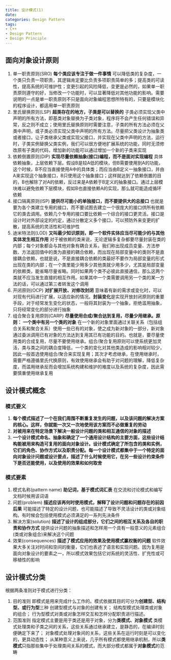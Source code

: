 ```yaml
---
title: 设计模式(1)
date:
categories: Design Pattern 
tags:
- C++
- Design Pattern
- Design Principle
---
```


## 面向对象设计原则
1. 单一职责原则(SRO)
    **每个类应该专注于做一件事情**
    可以降低类的复杂度，一个类只负责一项职责，其逻辑肯定要比负责多项职责简单的多；提高类的可读性，提高系统的可维护性；变更引起的风险降低，变更是必然的，如果单一职责原则遵守的好，当修改一个功能时，可以显著降低对其他功能的影响。需要说明的一点是单一职责原则不只是面向对象编程思想所特有的，只要是模块化的程序设计，都适用单一职责原则
2. 里氏替换原则(LSP)
    **超类存在的地方，子类是可以替换的**
    子类必须实现父类中声明的所有方法，即基类对象替换为子类对象，程序将不会产生任何错误和异常，反之则不成立；使用里氏替换原则时需要注意，子类的所有方法必须在父类中声明，或子类必须实现父类中声明的所有方法。尽量把父类设计为抽象类或者接口，让子类继承父类或实现父接口，并实现在父类中声明的方法，运行时，子类实例替换父类实例，我们可以很方便地扩展系统的功能，同时无须修改原有子类的代码，增加新的功能可以通过增加一个新的子类来实现
3. 依赖倒置原则(DIP)
    **实现尽量依赖抽象(接口)编程，而不是面对实现编程**
    具体依赖抽象，上层依赖下层。假设B是较A低的模块，但B需要使用到A的功能，这个时候，B不应当直接使用A中的具体类；而应当由B定义一抽象接口，并由A来实现这个抽象接口，B只使用这个抽象接口；这样就达到了依赖倒置的目的，B也解除了对A的依赖，反过来是A依赖于B定义的抽象接口。通过上层模块难以避免依赖下层模块，假如B也直接依赖A的实现，那么就可能造成循环依赖
4. 接口隔离原则(ISP)
    **提供尽可能小的单独接口，而不要提供大的总接口**
    也就是要为各个类建立专用的接口，而不要试图去建立一个很庞大的接口供所有依赖它的类去调用。依赖几个专用的接口要比依赖一个综合的接口更灵活。接口是设计时对外部设定的约定，通过分散定义多个接口，可以预防外来变更的扩散，提高系统的灵活性和可维护性
5. 迪米特法则(LOD)
    **又叫最少知识原则，即一个软件实体应当尽可能少的与其他实体发生相互作用**
    对于被依赖的类来说，无论逻辑多复杂都要尽量封装在类的内部；每个对象都会与其他对象有耦合关系，我们称出现成员变量、方法参数、方法返回值中的类为直接的耦合依赖，而出现在局部变量中的类则不是直接耦合依赖，也就是说，不是直接耦合依赖的类最好不要作为局部变量的形式出现在类的内部；在一个类里能少用多少其他类就少用多少，尤其是局部变量的依赖类，能省略尽量省略。同时如果两个类不必彼此直接通信，那么这两个类就不应当发生直接的相互作用。如果其中一个类需要调用另一个类的某一方法的话，可以通过第三者转发这个调用
6. 开闭原则(OCP)
    **对扩展开放、对修改封闭**
    意味着有新的需求或变化时，可以对现有代码进行扩展，以适应新的情况。**封装变化**是实现开放封闭原则的重要手段，对于经常发生变化的状态，一般将其封装为一个抽象，拒绝滥用抽象，只将经常变化的部分进行抽象
7. 组合聚合复用原则(CARP)
    **尽量使用合成/聚合达到复用，尽量少用继承。原则： 一个类中有另一个类的对象**
    在一个新的对象里面通过关联关系（包括组合关系和聚合关系）使用一些已有的对象，使之成为新对象的一部分，新对象通过委派调用已有对象的方法达到复用其已有功能的目的。也就是，要尽量使用类的合成复用，尽量不要使用继承。组合/聚合复用原则可以使系统更加灵活，类与类之间的耦合度降低，一个类的变化对其他类造成的影响相对较少，因此一般首选使用组合/聚合来实现复用；其次才考虑继承，在使用继承时，需要严格遵循里氏代换原则，有效使用继承会有助于对问题的理解，降低复杂度，而滥用继承反而会增加系统构建和维护的难度以及系统的复杂度，因此需要慎重使用继承复用
## 设计模式概念
### 模式要义
1. **每个模式描述了一个在我们周围不断重复发生的问题，以及该问题的解决方案的核心。这样，你就能一次又一次地使用该方案而不必做重复的劳动**
2. **对被用来在特定场景下解决一般设计问题的类和相互通信的对象的描述**
3. **一个设计模式命名、抽象和确定了一个通用设计结构的主要方面，这些设计结构能被用来构造可复用的面向对象设计。设计模式确定了所包含的类和实例，它们的角色、协作方式以及职责分配。每一个设计模式都集中于一个特定的面向对象设计问题或设计要点，描述了什么时候使用它，在另一些设计约束条件下是否还能使用，以及使用的效果和如何取舍**
### 模式要素
1. 模式名称(pattern name)
    **助记词，基于模式词汇表**
    在交流和讨论模式和编写文档时候用该词语
2. 问题(problem)
    **描述应该再何时使用模式，解释了设计问题和问题存在的前因后果**
    可能描述了特定的设计问题，也可能描述了导致不灵活设计的类或对象结构。有时候会包括使用模式必须满足的一系列先决条件
3. 解决方案(solution)
    **描述了设计的组成部分，它们之间的相互关系及各自的职责和协作方式**
    提供设计问题的抽象描述和怎样用一个具有一般意义的元素组合(类或对象组合)来解决这个问题
4. 效果(consequences)
    **描述了模式应用的效果及使用模式赢权衡的问题**
    软件效果大多关注对时间和空间的衡量，它们也表述了语言和实现问题。因为复用是面向对象设计的要素之一，所以模式效果包括它对系统的灵活性、扩充性或可移植性的影响
## 设计模式分类
根据两条准则对于模式进行分类：
1. 目的准则
   即模式是用来完成什么工作的。模式依据其目的可分为**创建型、结构型、或行为型**三种
   创建型模式与对象的创建有关；
   结构型模式处理类或对象的组合；
   行为型模式对类或对象怎样交互和怎样分配职责进行描述。
2. 范围准则
    指定模式主要是用于类还是用于对象，分为**类模式、对象模式**
    类模式处理类和子类之间的关系，这些关系通过继承建立，是静态的，在编译时刻便确定下来了；
    对象模式处理对象间的关系，这些关系在运行时刻是可以变化的，更具动态性；
    从某种意义上来说，几乎所有模式都使用继承机制，所以**类模式**只指那些集中于处理类间关系的模式，而大部分模式都属于**对象模式**的范畴